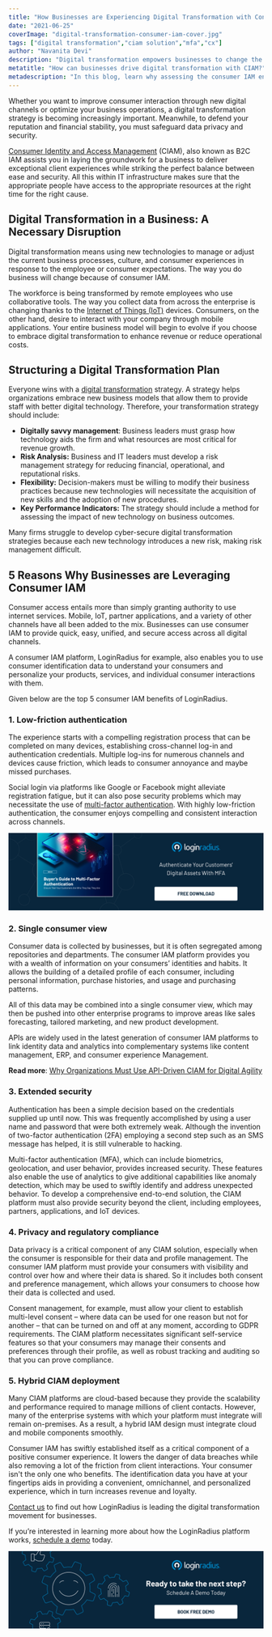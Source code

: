 ```yaml
---
title: "How Businesses are Experiencing Digital Transformation with Consumer IAM"
date: "2021-06-25"
coverImage: "digital-transformation-consumer-iam-cover.jpg"
tags: ["digital transformation","ciam solution","mfa","cx"]
author: "Navanita Devi"
description: "Digital transformation empowers businesses to change the way they operate. It’s not just a buzzword or marketing gimmick, it’s a real and tangible way to revamp how you do business and improve your company. Let’s understand it through the lens of consumer IAM."
metatitle: "How can businesses drive digital transformation with CIAM?"
metadescription: "In this blog, learn why assessing the consumer IAM environment for your business is critical to its digital transformation now more than ever before."
---
```


Whether you want to improve consumer interaction through new digital channels or optimize your business operations, a digital transformation strategy is becoming increasingly important. Meanwhile, to defend your reputation and financial stability, you must safeguard data privacy and security.

[Consumer Identity and Access Management](https://www.loginradius.com/blog/identity/customer-identity-and-access-management/#:~:text=Customer%20identity%20and%20access%20management%20(CIAM)%20is%20a%20digital%20identity,while%20securely%20managing%20customer%20identities.) (CIAM), also known as B2C IAM assists you in laying the groundwork for a business to deliver exceptional client experiences while striking the perfect balance between ease and security. All this within IT infrastructure makes sure that the appropriate people have access to the appropriate resources at the right time for the right cause.

## **Digital Transformation in a Business: A Necessary Disruption**

Digital transformation means using new technologies to manage or adjust the current business processes, culture, and consumer experiences in response to the employee or consumer expectations. The way you do business will change because of consumer IAM.

The workforce is being transformed by remote employees who use collaborative tools. The way you collect data from across the enterprise is changing thanks to the [Internet of Things (IoT)](https://www.loginradius.com/resource/smart-iot-authentication-datasheet) devices. Consumers, on the other hand, desire to interact with your company through mobile applications. Your entire business model will begin to evolve if you choose to embrace digital transformation to enhance revenue or reduce operational costs.

## **Structuring a Digital Transformation Plan**

Everyone wins with a [digital transformation](https://www.loginradius.com/blog/identity/what-is-digital-transformation/) strategy. A strategy helps organizations embrace new business models that allow them to provide staff with better digital technology. Therefore, your transformation strategy should include: 

*   **Digitally savvy management**: Business leaders must grasp how technology aids the firm and what resources are most critical for revenue growth.
*   **Risk Analysis:** Business and IT leaders must develop a risk management strategy for reducing financial, operational, and reputational risks.
*   **Flexibility:** Decision-makers must be willing to modify their business practices because new technologies will necessitate the acquisition of new skills and the adoption of new procedures.
*   **Key Performance Indicators:** The strategy should include a method for assessing the impact of new technology on business outcomes.

Many firms struggle to develop cyber-secure digital transformation strategies because each new technology introduces a new risk, making risk management difficult.

## **5 Reasons Why Businesses are Leveraging Consumer IAM**

Consumer access entails more than simply granting authority to use internet services. Mobile, IoT, partner applications, and a variety of other channels have all been added to the mix. Businesses can use consumer IAM to provide quick, easy, unified, and secure access across all digital channels. 

A consumer IAM platform, LoginRadius for example, also enables you to use consumer identification data to understand your consumers and personalize your products, services, and individual consumer interactions with them.

 Given below are the top 5 consumer IAM benefits of LoginRadius.

### 1. **Low-friction authentication**

The experience starts with a compelling registration process that can be completed on many devices, establishing cross-channel log-in and authentication credentials. Multiple log-ins for numerous channels and devices cause friction, which leads to consumer annoyance and maybe missed purchases. 

Social login via platforms like Google or Facebook might alleviate registration fatigue, but it can also pose security problems which may necessitate the use of [multi-factor authentication](https://www.loginradius.com/resource/buyers-guide-to-multi-factor-authentication/). With highly low-friction authentication, the consumer enjoys compelling and consistent interaction across channels.

[![EB-GD-to-MFA](EB-GD-to-MFA.png)](https://www.loginradius.com/resource/buyers-guide-to-multi-factor-authentication/) 

### 2. **Single consumer view**

Consumer data is collected by businesses, but it is often segregated among repositories and departments. The consumer IAM platform provides you with a wealth of information on your consumers’ identities and habits. It allows the building of a detailed profile of each consumer, including personal information, purchase histories, and usage and purchasing patterns. 

All of this data may be combined into a single consumer view, which may then be pushed into other enterprise programs to improve areas like sales forecasting, tailored marketing, and new product development.

APIs are widely used in the latest generation of consumer IAM platforms to link identity data and analytics into complementary systems like content management, ERP, and consumer experience Management.

**Read more**: [Why Organizations Must Use API-Driven CIAM for Digital Agility](https://www.loginradius.com/blog/identity/digital-agility/)

### 3. **Extended security**

Authentication has been a simple decision based on the credentials supplied up until now. This was frequently accomplished by using a user name and password that were both extremely weak. Although the invention of two-factor authentication (2FA) employing a second step such as an SMS message has helped, it is still vulnerable to hacking. 

Multi-factor authentication (MFA), which can include biometrics, geolocation, and user behavior, provides increased security. These features also enable the use of analytics to give additional capabilities like anomaly detection, which may be used to swiftly identify and address unexpected behavior. To develop a comprehensive end-to-end solution, the CIAM platform must also provide security beyond the client, including employees, partners, applications, and IoT devices.

### 4. **Privacy and regulatory compliance**

Data privacy is a critical component of any CIAM solution, especially when the consumer is responsible for their data and profile management. The consumer IAM platform must provide your consumers with visibility and control over how and where their data is shared. So it includes both consent and preference management, which allows your consumers to choose how their data is collected and used. 

Consent management, for example, must allow your client to establish multi-level consent – where data can be used for one reason but not for another – that can be turned on and off at any moment, according to GDPR requirements. The CIAM platform necessitates significant self-service features so that your consumers may manage their consents and preferences through their profile, as well as robust tracking and auditing so that you can prove compliance.

### 5. **Hybrid CIAM deployment**

Many CIAM platforms are cloud-based because they provide the scalability and performance required to manage millions of client contacts. However, many of the enterprise systems with which your platform must integrate will remain on-premises. As a result, a hybrid IAM design must integrate cloud and mobile components smoothly.

Consumer IAM has swiftly established itself as a critical component of a positive consumer experience. It lowers the danger of data breaches while also removing a lot of the friction from client interactions. Your consumer isn't the only one who benefits. The identification data you have at your fingertips aids in providing a convenient, omnichannel, and personalized experience, which in turn increases revenue and loyalty. 

[Contact us](https://www.loginradius.com/contact-sales/) to find out how LoginRadius is leading the digital transformation movement for businesses. 

If you’re interested in learning more about how the LoginRadius platform works, [schedule a demo](https://www.loginradius.com/schedule-demo/) today.

[![book-free-demo-loginradius](../../assets/book-a-demo-loginradius.png)](https://www.loginradius.com/book-a-demo/)
